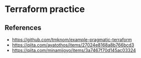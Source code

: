# Terraform practice

## References

- https://github.com/tmknom/example-pragmatic-terraform
- https://qiita.com/ayatothos/items/27024e8168a8b766bcd3
- https://qiita.com/minamijoyo/items/3a7467f70d145ac03324
